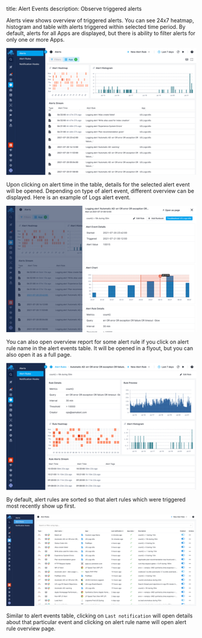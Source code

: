 title: Alert Events
description: Observe triggered alerts

Alerts view shows overview of triggered alerts. You can see 24x7 heatmap, histogram and table with alerts triggered within selected time period. By default, alerts for all Apps are displayed, but there is ability to filter alerts for only one or more Apps.

![Alert Events](../images/alerts/alert_events.png)

Upon clicking on alert time in the table, details for the selected alert event will be opened. Depending on type of alert event, different overview can be displayed. Here is an example of Logs alert event.

![Logs Alert Event](../images/alerts/alert_event_logs.png)

You can also open overview report for some alert rule if you click on alert rule name in the alert events table. It will be opened in a flyout, but you can also open it as a full page.

![Alert Rule Overview](../images/alerts/alert_rule_overview.png)

By default, alert rules are sorted so that alert rules which were triggered most recently show up first.

![Alert Rules](../images/alerts/alert_rules.png)

Similar to alert events table, clicking on `Last notification` will open details about that particular event and clicking on alert rule name will open alert rule overview page.

